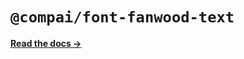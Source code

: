 # `@compai/font-fanwood-text`

[**Read the docs &rarr;**](https://components.ai/docs/typefaces/fanwood-text)
